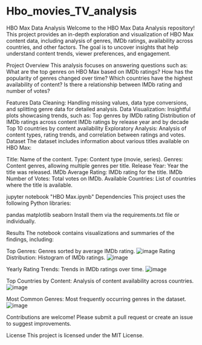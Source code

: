 # Hbo_movies_TV_analysis

HBO Max Data Analysis
Welcome to the HBO Max Data Analysis repository! This project provides an in-depth exploration and visualization of HBO Max content data, including analysis of genres, IMDb ratings, availability across countries, and other factors. The goal is to uncover insights that help understand content trends, viewer preferences, and engagement.

Project Overview
This analysis focuses on answering questions such as:
What are the top genres on HBO Max based on IMDb ratings?
How has the popularity of genres changed over time?
Which countries have the highest availability of content?
Is there a relationship between IMDb rating and number of votes?

Features
Data Cleaning: Handling missing values, data type conversions, and splitting genre data for detailed analysis.
Data Visualization: Insightful plots showcasing trends, such as:
Top genres by IMDb rating
Distribution of IMDb ratings across content
IMDb ratings by release year and by decade
Top 10 countries by content availability
Exploratory Analysis: Analysis of content types, rating trends, and correlation between ratings and votes.
Dataset
The dataset includes information about various titles available on HBO Max:

Title: Name of the content.
Type: Content type (movie, series).
Genres: Content genres, allowing multiple genres per title.
Release Year: Year the title was released.
IMDb Average Rating: IMDb rating for the title.
IMDb Number of Votes: Total votes on IMDb.
Available Countries: List of countries where the title is available.

jupyter notebook "HBO Max.ipynb"
Dependencies
This project uses the following Python libraries:

pandas
matplotlib
seaborn
Install them via the requirements.txt file or individually.

Results
The notebook contains visualizations and summaries of the findings, including:

Top Genres: Genres sorted by average IMDb rating.
![image](https://github.com/user-attachments/assets/54fb65fe-08e6-4b29-8874-a01e40400c17)
Rating Distribution: Histogram of IMDb ratings.
![image](https://github.com/user-attachments/assets/1522b03d-848a-4eae-b1f3-c45baf2d9792)

Yearly Rating Trends: Trends in IMDb ratings over time.
![image](https://github.com/user-attachments/assets/6d3d4cf8-8bcb-445a-a171-e297faa075d7)

Top Countries by Content: Analysis of content availability across countries.
![image](https://github.com/user-attachments/assets/161ff5c3-aa89-4c24-86cb-97e8d98199b4)

Most Common Genres: Most frequently occurring genres in the dataset.
![image](https://github.com/user-attachments/assets/6aac64eb-4a6d-4d1f-b229-395ae6aac55b)

Contributions are welcome! Please submit a pull request or create an issue to suggest improvements.

License
This project is licensed under the MIT License.
